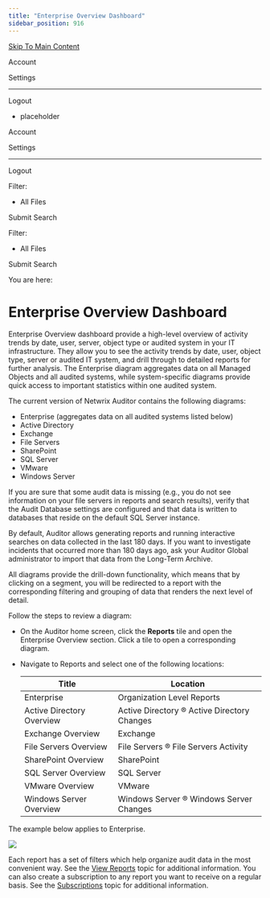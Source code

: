 ```yaml
---
title: "Enterprise Overview Dashboard"
sidebar_position: 916
---
```


[Skip To Main Content](#)

Account

Settings

---

Logout

* placeholder

Account

Settings

---

Logout

Filter: 

* All Files

Submit Search

Filter: 

* All Files

Submit Search

You are here:

# Enterprise Overview Dashboard

Enterprise Overview dashboard provide a high-level overview of activity trends by date, user, server, object type or audited system in your IT infrastructure. They allow you to see the activity trends by date, user, object type, server or audited IT system, and drill through to detailed reports for further analysis. The Enterprise diagram aggregates data on all Managed Objects and all audited systems, while system-specific diagrams provide quick access to important statistics within one audited system.

The current version of Netwrix Auditor contains the following diagrams:

* Enterprise (aggregates data on all audited systems listed below)
* Active Directory
* Exchange
* File Servers
* SharePoint
* SQL Server
* VMware
* Windows Server

If you are sure that some audit data is missing (e.g., you do not see information on your file servers in reports and search results), verify that the Audit Database settings are configured and that data is written to databases that reside on the default SQL Server instance.

By default, Auditor allows generating reports and running interactive searches on data collected in the last 180 days. If you want to investigate incidents that occurred more than 180 days ago, ask your Auditor Global administrator to import that data from the Long-Term Archive.

All diagrams provide the drill-down functionality, which means that by clicking on a segment, you will be redirected to a report with the corresponding filtering and grouping of data that renders the next level of detail.

Follow the steps to review a diagram:

* On the Auditor home screen, click the **Reports** tile and open the Enterprise Overview section. Click a tile to open a corresponding diagram.
* Navigate to Reports and select one of the following locations:

  | Title | Location |
  | --- | --- |
  | Enterprise | Organization Level Reports |
  | Active Directory Overview | Active Directory ® Active Directory Changes |
  | Exchange Overview | Exchange |
  | File Servers Overview | File Servers ® File Servers Activity |
  | SharePoint Overview | SharePoint |
  | SQL Server Overview | SQL Server |
  | VMware Overview | VMware |
  | Windows Server Overview | Windows Server ® Windows Server Changes |

The example below applies to Enterprise.

![](../static/img/Auditor/Images/Auditor/EnterpriseOverview/Dashboard.png)

Each report has a set of filters which help organize audit data in the most convenient way. See the [View Reports](../View.htm "View Reports") topic for additional information. You can also create a subscription to any report you want to receive on a regular basis. See the [Subscriptions](../../Subscriptions/Overview.htm "Subscriptions") topic for additional information.